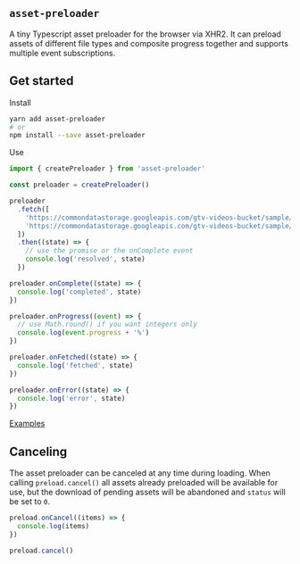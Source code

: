 ## `asset-preloader`

A tiny Typescript asset preloader for the browser via XHR2. It can preload assets of different file types and composite progress together and supports multiple event subscriptions.

## Get started

Install

```bash
yarn add asset-preloader
# or
npm install --save asset-preloader
```

Use

```typescript
import { createPreloader } from 'asset-preloader'

const preloader = createPreloader()

preloader
  .fetch([
    'https://commondatastorage.googleapis.com/gtv-videos-bucket/sample/ForBiggerEscapes.mp4',
    'https://commondatastorage.googleapis.com/gtv-videos-bucket/sample/BigBuckBunny.mp4',
  ])
  .then((state) => {
    // use the promise or the onComplete event
    console.log('resolved', state)
  })

preloader.onComplete((state) => {
  console.log('completed', state)
})

preloader.onProgress((event) => {
  // use Math.round() if you want integers only
  console.log(event.progress + '%')
})

preloader.onFetched((state) => {
  console.log('fetched', state)
})

preloader.onError((state) => {
  console.log('error', state)
})
```

[Examples](https://github.com/skulptur/asset-preloader/tree/master/example)

## Canceling

The asset preloader can be canceled at any time during loading. When calling `preload.cancel()` all assets already preloaded will be available for use, but the download of pending assets will be abandoned and `status` will be set to `0`.

```typescript
preload.onCancel((items) => {
  console.log(items)
})

preload.cancel()
```
